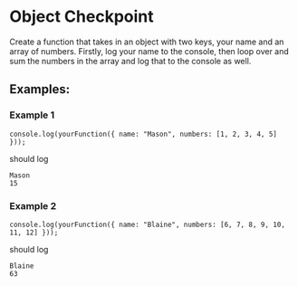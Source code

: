 # Object Checkpoint

Create a function that takes in an object with two keys, your name and an array of numbers. Firstly, log your name to the console, then loop over and sum the numbers in the array and log that to the console as well.

## Examples:

### Example 1

```
console.log(yourFunction({ name: "Mason", numbers: [1, 2, 3, 4, 5] }));
```

should log 

```
Mason
15
```

### Example 2

```
console.log(yourFunction({ name: "Blaine", numbers: [6, 7, 8, 9, 10, 11, 12] }));
```

should log


```
Blaine
63
```

